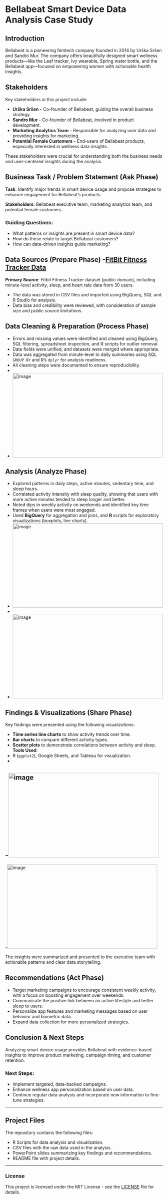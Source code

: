 # Bellabeat Smart Device Data Analysis Case Study

## Introduction
Bellabeat is a pioneering femtech company founded in 2014 by Urška Sršen and Sandro Mur. The company offers beautifully designed smart wellness products—like the Leaf tracker, Ivy wearable, Spring water bottle, and the Bellabeat app—focused on empowering women with actionable health insights.

## Stakeholders
Key stakeholders in this project include:

- **Urška Sršen** - Co-founder of Bellabeat, guiding the overall business strategy.
- **Sandro Mur** - Co-founder of Bellabeat, involved in product development.
- **Marketing Analytics Team** - Responsible for analyzing user data and providing insights for marketing.
- **Potential Female Customers** - End-users of Bellabeat products, especially interested in wellness data insights.

These stakeholders were crucial for understanding both the business needs and user-centered insights during the analysis.

## Business Task / Problem Statement (Ask Phase)
**Task**: Identify major trends in smart device usage and propose strategies to enhance engagement for Bellabeat’s products.

**Stakeholders**: Bellabeat executive team, marketing analytics team, and potential female customers.

### Guiding Questions:
- What patterns or insights are present in smart device data?
- How do these relate to target Bellabeat customers?
- How can data-driven insights guide marketing?

## Data Sources (Prepare Phase) -[FitBit Fitness Tracker Data](https://www.kaggle.com/datasets/arashnic/fitbit/data?select=mturkfitbit_export_4.12.16-5.12.16)
**Primary Source**: Fitbit Fitness Tracker dataset (public domain), including minute-level activity, sleep, and heart rate data from 30 users.

- The data was stored in CSV files and imported using BigQuery, SQL and R Studio for analysis.
- Data bias and credibility were reviewed, with consideration of sample size and public source limitations.


## Data Cleaning & Preparation (Process Phase)
- Errors and missing values were identified and cleaned using BigQuery, SQL filtering, spreadsheet inspection, and R scripts for outlier removal.
- Date fields were unified, and datasets were merged where appropriate.
- Data was aggregated from minute-level to daily summaries using SQL `GROUP BY` and R’s `dplyr` for analysis readiness.
- All cleaning steps were documented to ensure reproducibility.
- 
- <img width="480" height="270" alt="image" src="https://github.com/user-attachments/assets/2dc4fdf9-2137-4f8b-8241-160be0d8ddb9" />

## Analysis (Analyze Phase)
- Explored patterns in daily steps, active minutes, sedentary time, and sleep hours.
- Correlated activity intensity with sleep quality, showing that users with more active minutes tended to sleep longer and better.
- Noted dips in weekly activity on weekends and identified key time frames when users were most engaged.
- Used **BigQuery** for aggregation and joins, and **R** scripts for exploratory visualizations (boxplots, line charts).
- <img width="480" height="270" alt="image" src="https://github.com/user-attachments/assets/0ef145c4-21b2-4b8d-8f7c-894c52a8453d" />
-
- <img width="480" height="270" alt="image" src="https://github.com/user-attachments/assets/1537e048-6b0f-43c5-bf4f-a267e9d2fe25" />


## Findings & Visualizations (Share Phase)
Key findings were presented using the following visualizations:
- **Time series line charts** to show activity trends over time.
- **Bar charts** to compare different activity types.
- **Scatter plots** to demonstrate correlations between activity and sleep.
**Tools Used**:
- R (`ggplot2`), Google Sheets, and Tableau for visualization.
- 
-<img width="480" height="270" alt="image" src="https://github.com/user-attachments/assets/aa0d7856-7f06-414f-9b01-e6bfbbf36b5f" />
-
-<img width="480" height="270" alt="image" src="https://github.com/user-attachments/assets/1f1c3d4e-5f30-4bfc-9679-206e62d0a23b" />
  
The insights were summarized and presented to the executive team with actionable patterns and clear data storytelling.

## Recommendations (Act Phase)
- Target marketing campaigns to encourage consistent weekly activity, with a focus on boosting engagement over weekends.
- Communicate the positive link between an active lifestyle and better sleep to users.
- Personalize app features and marketing messages based on user behavior and biometric data.
- Expand data collection for more personalized strategies.

## Conclusion & Next Steps
Analyzing smart device usage provides Bellabeat with evidence-based insights to improve product marketing, campaign timing, and customer retention.

### Next Steps:
- Implement targeted, data-backed campaigns.
- Enhance wellness app personalization based on user data.
- Continue regular data analysis and incorporate new information to fine-tune strategies.
---
## Project Files
The repository contains the following files:
- R Scripts for data analysis and visualization.
- CSV files with the raw data used in the analysis.
- PowerPoint slides summarizing key findings and recommendations.
- README file with project details.
---
### License
This project is licensed under the MIT License - see the [LICENSE](LICENSE) file for details.
